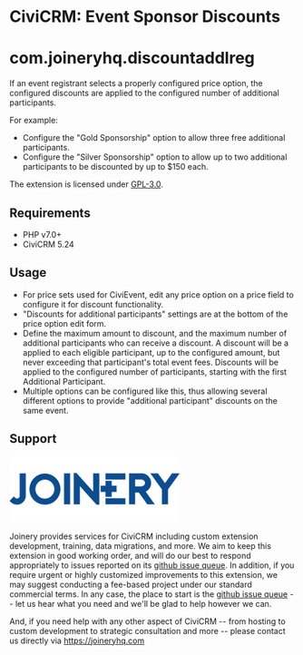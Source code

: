 # CiviCRM: Event Sponsor Discounts
# com.joineryhq.discountaddlreg

If an event registrant selects a properly configured price option, the configured 
discounts are applied to the configured number of additional participants.

For example:

* Configure the "Gold Sponsorship" option to allow three free additional participants.
* Configure the "Silver Sponsorship" option to allow up to two additional participants
  to be discounted by up to $150 each.

The extension is licensed under [GPL-3.0](LICENSE.txt).

## Requirements

* PHP v7.0+
* CiviCRM 5.24

## Usage

* For price sets used for CiviEvent, edit any price option on a price field to 
  configure it for discount functionality.
* "Discounts for additional participants" settings are at the bottom of the price 
  option edit form.
* Define the maximum amount to discount, and the maximum number of additional 
  participants who can receive a discount. A discount will be a applied to each 
  eligible participant, up to the configured amount, but never exceeding that 
  participant's total event fees. Discounts will be applied to the configured 
  number of participants, starting with the first Additional Participant.
* Multiple options can be configured like this, thus allowing several different
  options to provide "additional participant" discounts on the same event.

## Support
![screenshot](/images/joinery-logo.png)

Joinery provides services for CiviCRM including custom extension development, training, data migrations, and more. We aim to keep this extension in good working order, and will do our best to respond appropriately to issues reported on its [github issue queue](https://github.com/twomice/com.joineryhq.discountaddlreg/issues). In addition, if you require urgent or highly customized improvements to this extension, we may suggest conducting a fee-based project under our standard commercial terms.  In any case, the place to start is the [github issue queue](https://github.com/twomice/com.joineryhq.discountaddlreg/issues) -- let us hear what you need and we'll be glad to help however we can.

And, if you need help with any other aspect of CiviCRM -- from hosting to custom development to strategic consultation and more -- please contact us directly via https://joineryhq.com
